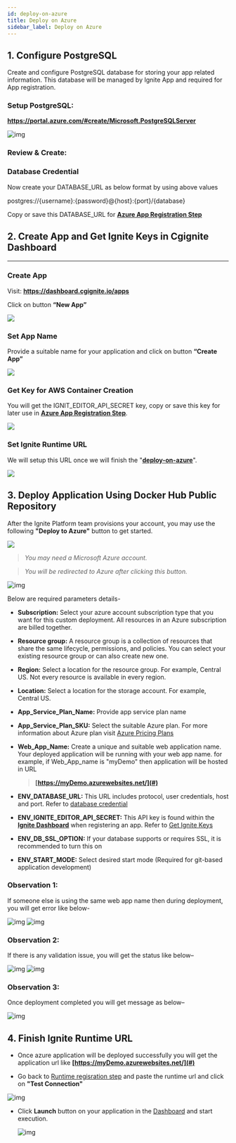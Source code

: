 ```yaml
---
id: deploy-on-azure
title: Deploy on Azure
sidebar_label: Deploy on Azure
---
```


## 1. Configure PostgreSQL

Create and configure PostgreSQL database for storing your app related information. This database will be managed by Ignite App and required for App registration.

### Setup PostgreSQL:

**<u><a href="https://portal.azure.com/#create/Microsoft.PostgreSQLServer" target="_blank">https://portal.azure.com/#create/Microsoft.PostgreSQLServer</a></u>**

![img](/assets/docs/deploy-to-azure/postgresql-basic.png)

### Review & Create:

### Database Credential

Now create your DATABASE_URL as below format by using above values

postgres://{username}:{password}@{host}:{port}/{database}

Copy or save this DATABASE_URL for <u>**[Azure App Registration Step](#3-deploy-application-using-docker-hub-public-repository)**</u>

## 2. Create App and Get Ignite Keys in Cgignite Dashboard

<hr></hr>

### Create App

Visit: **<u><a href="https://dashboard.cgignite.io/apps" target="_blank">https://dashboard.cgignite.io/apps</a></u>**

Click on button **“New App”**

![](/assets/docs/deploy-to-azure/new-app.png)

### Set App Name

Provide a suitable name for your application and click on button **“Create App”**

![](/assets/docs/deploy-to-azure/new-app-popup.png)

### Get Key for AWS Container Creation

You will get the IGNIT_EDITOR_API_SECRET key, copy or save this key for later use in <u>**[Azure App Registration Step](#3-deploy-application-using-docker-hub-public-repository)**</u>.

![](/assets/docs/deploy-to-azure/ignite-runtime-registration.png)

### Set Ignite Runtime URL

We will setup this URL once we will finish the "<u>**[deploy-on-azure](#3-deploy-application-using-docker-hub-public-repository)**</u>".

![](/assets/docs/deploy-to-azure/ignite-runtime-url-popup.png)


## 3. Deploy Application Using Docker Hub Public Repository

After the Ignite Platform team provisions your account, you may use the following **"Deploy to Azure"** button to get started.

<a href="https://portal.azure.com/#create/Microsoft.Template/uri/https%3A%2F%2Fraw.githubusercontent.com%2FCybergroup-Research%2Fignite-runtime-image%2Fmaster%2Fazure-app-service-dockerhub-public-image.json" target="_blank"><img src="/assets/docs/deploy-to-azure/deploy-to-azure.png"></img></a>

> *You may need a Microsoft Azure account.*

> *You will be redirected to Azure after clicking this button.*

![img](/assets/docs/deploy-to-azure/custom-deployment.png)

Below are required parameters details-

- **Subscription:** Select your azure account subscription type that you want for this custom deployment.
All resources in an Azure subscription are billed together.

- **Resource group:** A resource group is a collection of resources that share the same lifecycle, permissions, and policies. You can select your existing resource group or can also create new one.

- **Region:** Select a location for the resource group. For example, Central US. Not every resource is available in every region.

- **Location:** Select a location for the storage account. For example, Central US.

- **App_Service_Plan_Name:** Provide app service plan name

- **App_Service_Plan_SKU:** Select the suitable Azure plan. For more information about Azure plan visit <u><a href="https://azure.microsoft.com/en-us/pricing/details/app-service/linux/" target="_blank">Azure Pricing Plans</a></u>

- **Web_App_Name:** Create a unique and suitable web application name. Your deployed application will be running with your web app name. for example, if Web_App_name is "myDemo" then application will be hosted in URL 
    > **[https://myDemo.azurewebsites.net/](#)**

- **ENV_DATABASE_URL:** This URL includes protocol, user credentials, host and port. Refer to [database credential](#database-credential)

- **ENV_IGNITE_EDITOR_API_SECRET:** This API key is found within the **<u><a href="https://dashboard.cgignite.io/apps" target="_blank">Ignite Dashboard</a></u>** when registering an app. Refer to [Get Ignite Keys](#get-key-for-aws-container-creation)

- **ENV_DB_SSL_OPTION:** If your database supports or requires SSL, it is recommended to turn this on

- **ENV_START_MODE:** Select desired start mode (Required for git-based application development)

### Observation 1: 
If someone else is using the same web app name then during deployment, you will get error like below-

![img](/assets/docs/deploy-to-azure/deployment-failed.png)
![img](/assets/docs/deploy-to-azure/website-already-exist.png)

### Observation 2: 
If there is any validation issue, you will get the status like below–

![img](/assets/docs/deploy-to-azure/custom-deployment-failed.png)
![img](/assets/docs/deploy-to-azure/custom-deployment-success.png)

### Observation 3: 
Once deployment completed you will get message as below–

![img](/assets/docs/deploy-to-azure/deployment-complete-msg.png)

## 4. Finish Ignite Runtime URL

 - Once azure application will be deployed successfully you will get the application url like **[https://myDemo.azurewebsites.net/](#)**

- Go back to [Runtime regisration step](#set-ignite-runtime-url) and paste the runtime url and click on **"Test Connection"** 

![img](/assets/docs/deploy-to-azure/finish-runtime-registration.png)

- Click **Launch** button on your application in the [Dashboard](https://dashboard.cgignite.io/apps) and start execution.

    ![img](/assets/docs/deploy-to-azure/launch-app.png)